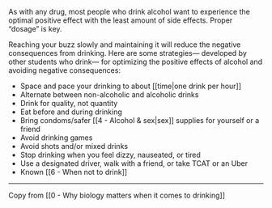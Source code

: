As with any drug, most people who drink alcohol want to experience the optimal positive effect with the least amount of side effects. Proper “dosage” is key. 

Reaching your buzz slowly and maintaining it will reduce the negative consequences from drinking. Here are some strategies— developed by other students who drink— for optimizing the positive effects of alcohol and avoiding negative consequences:

- Space and pace your drinking to about [[time|one drink per hour]]
- Alternate between non-alcoholic and alcoholic drinks
- Drink for quality, not quantity
- Eat before and during drinking
- Bring condoms/safer [[4 - Alcohol & sex|sex]] supplies for yourself or a friend
- Avoid drinking games
- Avoid shots and/or mixed drinks
- Stop drinking when you feel dizzy, nauseated, or tired
- Use a designated driver, walk with a friend, or take TCAT or an Uber
- Known [[6 - When not to drink]]

---

Copy from [[0 - Why biology matters when it comes to drinking]]